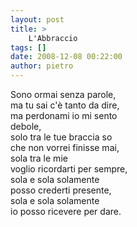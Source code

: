 ```yaml
---
layout: post
title: >
    L'Abbraccio
tags: []
date: 2008-12-08 00:22:00
author: pietro
---
```

Sono ormai senza parole,<br/>ma tu sai c'è tanto da dire,<br/>ma perdonami io mi sento<br/>debole,<br/>solo tra le tue braccia so<br/>che non vorrei finisse mai,<br/>sola tra le mie<br/>voglio ricordarti per sempre,<br/>sola e sola solamente<br/>posso crederti presente,<br/>sola e sola solamente<br/>io posso ricevere per dare.
